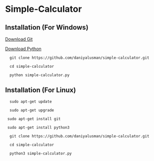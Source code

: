 # Simple-Calculator

## Installation (For Windows)

[Download Git](https://git-scm.com/downloads)

[Download Python ](https://www.python.org/downloads/)

```
  git clone https://github.com/daniyalusman/simple-calculator.git
```

```
  cd simple-calculator
```

```
  python simple-calculator.py
```

## Installation (For Linux)

```
  sudo apt-get update
```

```
  sudo apt-get upgrade
```

```
 sudo apt-get install git
```

```
 sudo apt-get install python3
```
  
```
  git clone https://github.com/daniyalusman/simple-calculator.git
```

```
  cd simple-calculator
```

```
  python3 simple-calculator.py
```
